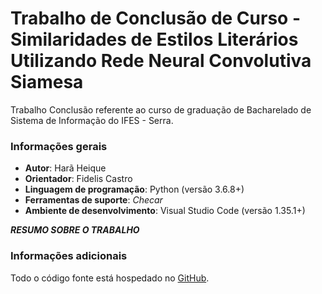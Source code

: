 # Trabalho de Conclusão de Curso - Similaridades de Estilos Literários Utilizando Rede Neural Convolutiva Siamesa

Trabalho Conclusão referente ao curso de graduação de Bacharelado de Sistema de Informação do IFES - Serra.

### Informações gerais
- **Autor**: Harã Heique
- **Orientador**: Fidelis Castro
- **Linguagem de programação**: Python (versão 3.6.8+)
- **Ferramentas de suporte**: _Checar_
- **Ambiente de desenvolvimento**: Visual Studio Code (versão 1.35.1+)

*__RESUMO SOBRE O TRABALHO__*

### Informações adicionais
Todo o código fonte está hospedado no [GitHub](https://github.com/HaraHeique/TCC-Rede-Neural-Siamesa).
